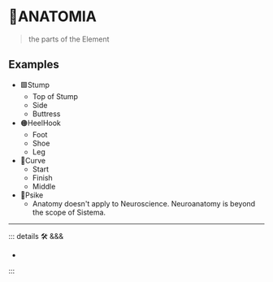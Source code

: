 # 🔷<beta>ANATOMIA</beta>

> the parts of the Element

## Examples

- 🟩<eko>Stump</eko>
    - Top of Stump
    - Side
    - Buttress
- 🟠<move>HeelHook</move>
    - Foot
    - Shoe
    - Leg
- 🔻<via>Curve</via>
    - Start
    - Finish
    - Middle
- 💜<psike>Psike</psike>
    - Anatomy doesn't apply to Neuroscience. Neuroanatomy is beyond the scope of Sistema.

---

<!-- =================================================== -->
<!-- =================================================== -->
<!-- =================================================== -->
<!-- =================================================== -->
<!-- =================================================== -->
::: details 🛠 <dev>&&&</dev>

-

:::
